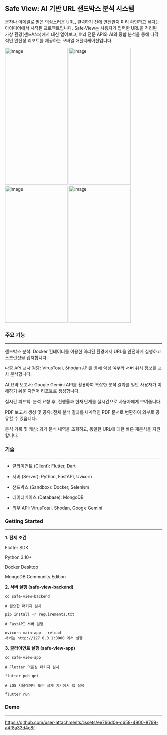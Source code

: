 ## Safe View: AI 기반 URL 샌드박스 분석 시스템

문자나 이메일로 받은 의심스러운 URL, 클릭하기 전에 안전한지 미리 확인하고 싶다는 아이디어에서 시작된 프로젝트입니다. Safe-View는 사용자가 입력한 URL을 격리된 가상 환경(샌드박스)에서 대신 열어보고, 여러 전문 API와 AI의 종합 분석을 통해 다각적인 안전성 리포트를 제공하는 모바일 애플리케이션입니다.

<img width="200" height="440" alt="image" src="https://github.com/user-attachments/assets/18ce1dbe-b53b-4050-b441-ae46c240b765" />
<img width="200" height="440" alt="image" src="https://github.com/user-attachments/assets/64f6719a-e18c-4f85-be7f-b6d85856bc60" />
<img width="200" height="440" alt="image" src="https://github.com/user-attachments/assets/fbf97e80-15cf-4c8e-9e3d-f8862ad85097" />
<img width="200" height="440" alt="image" src="https://github.com/user-attachments/assets/8c5e687a-73f7-47d0-b781-35fd26804b93" />



### 주요 기능
---
샌드박스 분석: Docker 컨테이너를 이용한 격리된 환경에서 URL을 안전하게 실행하고 스크린샷을 캡처합니다.

다중 API 교차 검증: VirusTotal, Shodan API를 통해 악성 여부와 서버 위치 정보를 교차 분석합니다.

AI 요약 보고서: Google Gemini API를 활용하여 복잡한 분석 결과를 일반 사용자가 이해하기 쉬운 자연어 리포트로 생성합니다.

실시간 피드백: 분석 요청 후, 진행률과 현재 단계를 실시간으로 사용자에게 보여줍니다.

PDF 보고서 생성 및 공유: 전체 분석 결과를 체계적인 PDF 문서로 변환하여 외부로 공유할 수 있습니다.

분석 기록 및 캐싱: 과거 분석 내역을 조회하고, 동일한 URL에 대한 빠른 재분석을 지원합니다.

### 기술
---
- 클라이언트 (Client): Flutter, Dart

- 서버 (Server): Python, FastAPI, Uvicorn

- 샌드박스 (Sandbox): Docker, Selenium

- 데이터베이스 (Database): MongoDB

- 외부 API: VirusTotal, Shodan, Google Gemini

### Getting Started
---

**1. 전제 조건**

Flutter SDK

Python 3.10+

Docker Desktop

MongoDB Community Edition

**2. 서버 실행 (safe-view-backend)**

```
cd safe-view-backend

# 필요한 패키지 설치

pip install -r requirements.txt

# FastAPI 서버 실행

uvicorn main:app --reload
서버는 http://127.0.0.1:8000 에서 실행
```

**3. 클라이언트 실행 (safe-view-app)**
```
cd safe-view-app

# Flutter 의존성 패키지 설치

flutter pub get

# iOS 시뮬레이터 또는 실제 기기에서 앱 실행

flutter run
```

### Demo
---
https://github.com/user-attachments/assets/ee766d0e-c658-4900-8799-a4f8a33d4c8f
